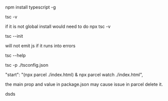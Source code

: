 <!-- https://www.udemy.com/course/typescript-course/learn/lecture/33550794#overview
https://github.com/manikbajaj/typescript-with-parcel/tree/master -->

npm install typescript -g

tsc -v

if it is not global install would need to do npx tsc -v

tsc --init

will not emit js if it runs into errors

<!-- tsc --noEmitOnError index.ts -->

tsc --help

<!-- this will use the tsconfig -->

tsc -p ./tsconfig.json

<!-- parcel is cool can vite do this?-->

"start": "(npx parcel ./index.html) & npx parcel watch ./index.html",

<!-- troubleshooting -->

the main prop and value in package.json may cause issue in parcel delete it.

<!-- cannot redeclare block scoped variables  -->

<!-- modules -->

<!-- https://stackoverflow.com/questions/71696140/parcel-js-says-to-add-the-type-module-attribute-to-the-script-tag-but-ive-a

official docs parcel modules
https://parceljs.org/languages/javascript/ -->

<!-- npm install parcel-bundler instead of parcel package -->

dsds
